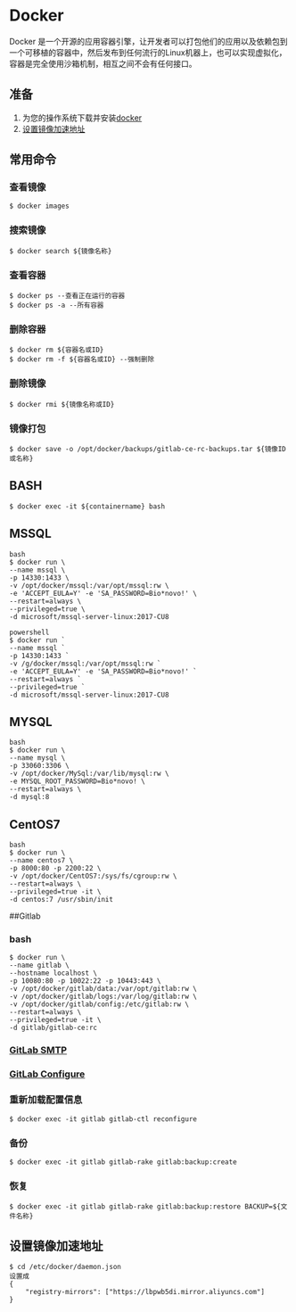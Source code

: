 # Docker
Docker 是一个开源的应用容器引擎，让开发者可以打包他们的应用以及依赖包到一个可移植的容器中，然后发布到任何流行的Linux机器上，也可以实现虚拟化，容器是完全使用沙箱机制，相互之间不会有任何接口。
## 准备
1. 为您的操作系统下载并安装[docker](https://docs.docker.com/)
2. [设置镜像加速地址](#设置镜像加速地址)
## 常用命令
### 查看镜像
```
$ docker images
```
### 搜索镜像
```
$ docker search ${镜像名称}
```
### 查看容器
```
$ docker ps --查看正在运行的容器
$ docker ps -a --所有容器
```
### 删除容器
```
$ docker rm ${容器名或ID}
$ docker rm -f ${容器名或ID} --强制删除
```
### 删除镜像
```
$ docker rmi ${镜像名称或ID}
```
### 镜像打包
```
$ docker save -o /opt/docker/backups/gitlab-ce-rc-backups.tar ${镜像ID或名称}
```
## BASH
```
$ docker exec -it ${containername} bash
```
## MSSQL
```
bash
$ docker run \
--name mssql \
-p 14330:1433 \
-v /opt/docker/mssql:/var/opt/mssql:rw \
-e 'ACCEPT_EULA=Y' -e 'SA_PASSWORD=Bio*novo!' \
--restart=always \
--privileged=true \
-d microsoft/mssql-server-linux:2017-CU8
```
```
powershell
$ docker run `
--name mssql `
-p 14330:1433 `
-v /g/docker/mssql:/var/opt/mssql:rw `
-e 'ACCEPT_EULA=Y' -e 'SA_PASSWORD=Bio*novo!' `
--restart=always `
--privileged=true `
-d microsoft/mssql-server-linux:2017-CU8
```
## MYSQL
```
bash
$ docker run \
--name mysql \
-p 33060:3306 \
-v /opt/docker/MySql:/var/lib/mysql:rw \
-e MYSQL_ROOT_PASSWORD=Bio*novo! \
--restart=always \
-d mysql:8
```
## CentOS7
```
bash
$ docker run \
--name centos7 \
-p 8000:80 -p 2200:22 \
-v /opt/docker/CentOS7:/sys/fs/cgroup:rw \
--restart=always \
--privileged=true -it \
-d centos:7 /usr/sbin/init
```
##Gitlab
### bash
```
$ docker run \
--name gitlab \
--hostname localhost \
-p 10080:80 -p 10022:22 -p 10443:443 \
-v /opt/docker/gitlab/data:/var/opt/gitlab:rw \
-v /opt/docker/gitlab/logs:/var/log/gitlab:rw \
-v /opt/docker/gitlab/config:/etc/gitlab:rw \
--restart=always \
--privileged=true -it \
-d gitlab/gitlab-ce:rc
```
### [GitLab SMTP](https://docs.gitlab.com/omnibus/settings/smtp.html#jangosmtp)
### [GitLab Configure](https://docs.gitlab.com/omnibus/docker/README.html#doc-nav)
### 重新加载配置信息
```
$ docker exec -it gitlab gitlab-ctl reconfigure
```
### 备份
```
$ docker exec -it gitlab gitlab-rake gitlab:backup:create
```
### 恢复
```
$ docker exec -it gitlab gitlab-rake gitlab:backup:restore BACKUP=${文件名称}
```
## 设置镜像加速地址
```
$ cd /etc/docker/daemon.json
设置成
{
    "registry-mirrors": ["https://lbpwb5di.mirror.aliyuncs.com"]
}
```